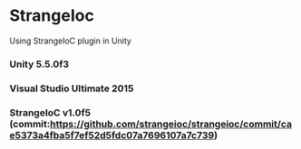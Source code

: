 # StrangeIoc
Using StrangeIoC plugin in Unity
### Unity 5.5.0f3
### Visual Studio Ultimate 2015
### StrangeIoC v1.0f5 (commit:https://github.com/strangeioc/strangeioc/commit/cae5373a4fba5f7ef52d5fdc07a7696107a7c739)
